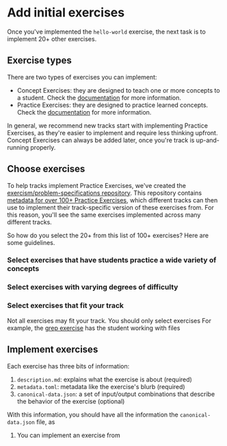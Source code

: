 # Add initial exercises

Once you've implemented the `hello-world` exercise, the next task is to implement 20+ other exercises.

## Exercise types

There are two types of exercises you can implement:

- Concept Exercises: they are designed to teach one or more concepts to a student. Check the [documentation](/docs/building/tracks/concept-exercises) for more information.
- Practice Exercises: they are designed to practice learned concepts. Check the [documentation](/docs/building/tracks/practice-exercises) for more information.

In general, we recommend new tracks start with implementing Practice Exercises, as they're easier to implement and require less thinking upfront.
Concept Exercises can always be added later, once you're track is up-and-running properly.

## Choose exercises

To help tracks implement Practice Exercises, we've created the [exercism/problem-specifications repository](https://github.com/exercism/problem-specifications).
This repository contains [metadata for over 100+ Practice Exercises](https://github.com/exercism/problem-specifications/tree/main/exercises), which different tracks can then use to implement their track-specific version of these exercises from.
For this reason, you'll see the same exercises implemented across many different tracks.

So how do you select the 20+ from this list of 100+ exercises?
Here are some guidelines.

### Select exercises that have students practice a wide variety of concepts

### Select exercises with varying degrees of difficulty

### Select exercises that fit your track

Not all exercises may fit your track.
You should only select exercises 
For example, the [grep exercise](https://github.com/exercism/problem-specifications/tree/main/exercises/grep) has the student working with files

## Implement exercises

Each exercise has three bits of information:

1. `description.md`: explains what the exercise is about (required)
2. `metadata.toml`: metadata like the exercise's blurb (required)
3. `canonical-data.json`: a set of input/output combinations that describe the behavior of the exercise (optional)

With this information, you should have all the information the `canonical-data.json` file, as 

1. You can implement an exercise from
